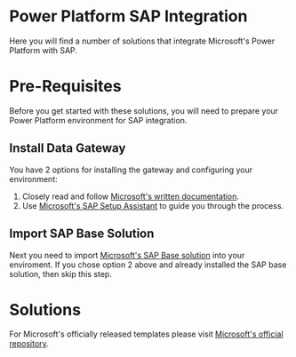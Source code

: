 # Power Platform SAP Integration
Here you will find a number of solutions that integrate Microsoft's Power Platform with SAP.

# Pre-Requisites
Before you get started with these solutions, you will need to prepare your Power Platform environment for SAP integration.

## Install Data Gateway
You have 2 options for installing the gateway and configuring your environment:
1. Closely read and follow [Microsoft's written documentation](https://learn.microsoft.com/en-us/power-platform/enterprise-templates/finance/sap-procurement/administer/requirements).
2. Use [Microsoft's SAP Setup Assistant](https://github.com/microsoft/Templates-for-Power-Platform/tree/main/Solution%20Packages%20For%20Manual%20Install/SAP%20Setup%20Assistant) to guide you through the process.

## Import SAP Base Solution
Next you need to import [Microsoft's SAP Base solution](https://github.com/microsoft/Templates-for-Power-Platform/tree/main/Solution%20Packages%20For%20Manual%20Install/Finance/Finance%20Base%20Pack) into your enviroment. If you chose option 2 above and already installed the SAP base solution, then skip this step.

# Solutions

For Microsoft's officially released templates please visit [Microsoft's official repository](https://github.com/microsoft/Templates-for-Power-Platform).
